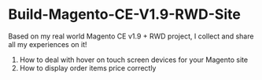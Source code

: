 Build-Magento-CE-V1.9-RWD-Site
==============================

Based on my real world Magento CE v1.9 + RWD project, I collect and share all my experiences on it!

1) How to deal with hover on touch screen devices for your Magento site
2) How to display order items price correctly

